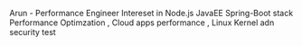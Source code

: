 Arun - Performance Engineer 
Intereset in Node.js JavaEE Spring-Boot stack Performance Optimzation , Cloud apps performance , Linux Kernel adn security
test
